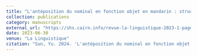 ```yaml
---
title: "L'antéposition du nominal en fonction objet en mandarin : structures syntaxiques et informatives"
collection: publications
category: manuscripts
external_url: "https://shs.cairn.info/revue-la-linguistique-2023-1-page-131?lang=fr"
date: 2023-06-30
venue: "La Linguistique"
citation: "Sun, Yu. 2024. 'L'antéposition du nominal en fonction objet en mandarin : structures syntaxiques et informatives.' La Linguistique, 2023/1 (vol. 59), pp. 131-52. Presses Universitaires de France."
---
```


